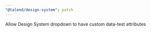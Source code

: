 ```yaml
---
"@talend/design-system": patch
---
```


Allow Design System dropdown to have custom data-test attributes
